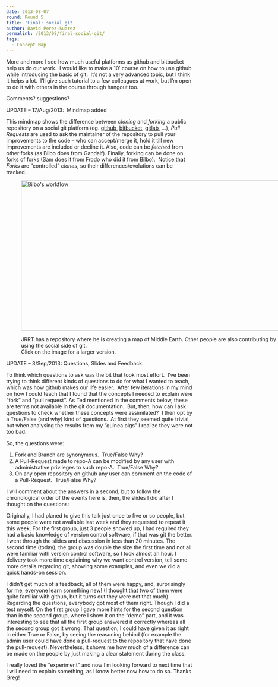 ```yaml
---
date: 2013-08-07
round: Round 5
title: 'Final: social git'
author: David Perez-Suarez
permalink: /2013/08/final-social-git/
tags:
  - Concept Map
---
```

More and more I see how much useful platforms as github and bitbucket help us do our work.  I would like to make a 10&#8242; course on how to use github while introducing the basic of git.  It&#8217;s not a very advanced topic, but I think it helps a lot.  I&#8217;ll give such tutorial to a few colleagues at work, but I&#8217;m open to do it with others in the course through hangout too.

Comments? suggestions?

UPDATE &#8211; 17/Aug/2013:  Mindmap added

This mindmap shows the difference between *cloning* and *forking* a public repository on a social git platform (eg. [github][1], [bitbucket][2], [gitlab][3], &#8230;), *Pull Requests* are used to ask the maintainer of the repository to pull your improvements to the code &#8211; who can accept/merge it, hold it till new improvements are included or decline it. Also, code can be *fetched* from other forks (as Bilbo does from Gandalf). Finally, forking can be done on forks of forks (Sam does it from Frodo who did it from Bilbo).  Notice that *Forks* are &#8220;controlled&#8221; *clones*, so their differences/evolutions can be tracked.<figure id="attachment_3915" style="width: 707px;" class="wp-caption aligncenter">

[<img class="size-large wp-image-3915" alt="Bilbo's workflow" src="/software-carpentry-training-website/uploads/2013/08/gitsocial-1024x588.png" width="707" height="405" />][4]<figcaption class="wp-caption-text">JRRT has a repository where he is creating a map of Middle Earth. Other people are also contributing by using the social side of git.  
Click on the image for a larger version.</figcaption></figure> 
UPDATE &#8211; 3/Sep/2013: Questions, Slides and Feedback.

To think which questions to ask was the bit that took most effort.  I&#8217;ve been trying to think different kinds of questions to do for what I wanted to teach, which was how github makes our life easier.  After few iterations in my mind on how I could teach that I found that the concepts I needed to explain were &#8220;fork&#8221; and &#8220;pull request&#8221;. As Ted mentioned in the comments below, these are terms not available in the git documentation.  But, then, how can I ask questions to check whether these concepts were assimilated?  I then opt by a True/False (and why) kind of questions.  At first they seemed quite trivial, but when analysing the results from my &#8220;guinea pigs&#8221; I realize they were not too bad.

So, the questions were:

1.  Fork and Branch are synonymous.  True/False Why?
2.  A Pull-Request made to repo-A can be modified by any user with administrative privileges to such repo-A.  True/False Why?
3.  On any open repository on github any user can comment on the code of a Pull-Request.  True/False Why?

I will comment about the answers in a second, but to follow the chronological order of the events here is, then, the slides I did after I thought on the questions:



Originally, I had planed to give this talk just once to five or so people, but some people were not available last week and they requested to repeat it this week. For the first group, just 3 people showed up, I had required they had a basic knowledge of version control software, if that was git the better. I went through the slides and discussion in less than 20 minutes. The second time (today), the group was double the size the first time and not all were familiar with version control software, so I took almost an hour. I delivery took more time explaining why we want control version, tell some more details regarding git, showing some examples, and even we did a quick hands-on session.

I didn&#8217;t get much of a feedback, all of them were happy, and, surprisingly for me, everyone learn something new! (I thought that two of them were quite familiar with github, but it turns out they were not that much).  
Regarding the questions, everybody got most of them right. Though I did a test myself. On the first group I gave more hints for the second question than in the second group, where I show it on the &#8220;demo&#8221; part, and it was interesting to see that all the first group answered it correctly whereas all the second group got it wrong. That question, I could have given it as right in either True or False, by seeing the reasoning behind (for example the admin user could have done a pull-request to the repository that have done the pull-request). Nevertheless, it shows me how much of a difference can be made on the people by just making a clear statement during the class.

I really loved the &#8220;experiment&#8221; and now I&#8217;m looking forward to next time that I will need to explain something, as I know better now how to do so. Thanks Greg!

 [1]: http://github.com "github"
 [2]: http://bitbucket.org/ "bitbucket"
 [3]: http://gitlab.org/ "github os clone"
 [4]: /software-carpentry-training-website/uploads/2013/08/gitsocial.png
